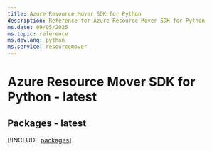 ```yaml
---
title: Azure Resource Mover SDK for Python
description: Reference for Azure Resource Mover SDK for Python
ms.date: 09/05/2025
ms.topic: reference
ms.devlang: python
ms.service: resourcemover
---
```

# Azure Resource Mover SDK for Python - latest
## Packages - latest
[!INCLUDE [packages](resource-mover-index.md)]